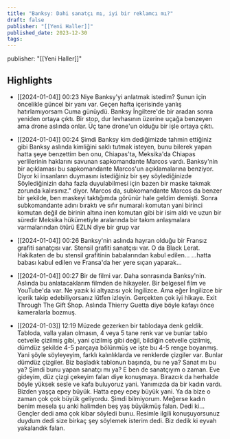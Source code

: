 ```yaml
---
title: "Banksy: Dahi sanatçı mı, iyi bir reklamcı mı?"
draft: false
publisher: "[[Yeni Haller]]"
published_date: 2023-12-30
tags:
---
```

publisher: "[[Yeni Haller]]"


## Highlights
* [[2024-01-04]] 00:23  Niye Banksy'yi anlatmak istedim? Şunun için öncelikle güncel bir yanı var. Geçen hafta içerisinde yanlış hatırlamıyorsam Cuma günüydü. Banksy İngiltere'de bir aradan sonra yeniden ortaya çıktı. Bir stop, dur levhasının üzerine uçağa benzeyen ama drone aslında onlar. Üç tane drone'un olduğu bir işle ortaya çıktı.

* [[2024-01-04]] 00:24  Şimdi Banksy kim dediğimizde tahmin ettiğiniz gibi Banksy aslında kimliğini saklı tutmak isteyen, bunu bilerek yapan hatta şeye benzettim ben onu, Chiapas'ta, Meksika'da Chiapas yerlilerinin haklarını savunan sapkomandante Marcos vardı. Banksy'nin bir açıklaması bu sapkomandante Marcos'un açıklamalarına benziyor. Diyor ki insanların duymasını istediğiniz bir şey söylediğinizde Söylediğinizin daha fazla duyulabilmesi için bazen bir maske takmak zorunda kalırsınız." diyor. Marcos da, subkomandante Marcos da benzer bir şekilde, ben maskeyi taktığımda görünür hale geldim demişti. Sonra subkomandante adını bıraktı ve sıfır numaralı komutan yani birinci komutan değil de birinin altına inen komutan gibi bir isim aldı ve uzun bir süredir Meksika hükümetiyle aralarında bir takım anlaşmalara varmalarından ötürü EZLN diye bir grup var

* [[2024-01-04]] 00:26  Banksy'nin aslında hayran olduğu bir Fransız grafiti sanatçısı var. Stensil grafiti sanatçısı var. O da Black Lerat. Hakikaten de bu stensil grafitinin babalarından kabul edilen... ...hatta babası kabul edilen ve Fransa'da her yere sıçan yaparak...

* [[2024-01-04]] 00:27  Bir de filmi var. Daha sonrasında Banksy'nin. Aslında bu anlatacaklarım filmden de hikayeler. Bir belgesel film ve YouTube'da var. Ne yazık ki altyazısı yok İngilizce. Ama eğer İngilizce bir içerik takip edebiliyorsanız lütfen izleyin. Gerçekten çok iyi hikaye. Exit Through The Gift Shop. Aslında Thierry Guetta diye böyle kafayı önce kameralarla bozmuş.

* [[2024-01-03]] 12:19  Müzede gezerken bir tablodaya denk geldik. Tabloda, valla yalan olmasın, 4 veya 5 tane renk var ve bunlar tablo cetvelle çizilmiş gibi, yani çizilmiş gibi değil, bildiğin cetvelle çizilmiş, dümdüz şekilde 4-5 parçaya bölünmüş ve işte bu 4-5 renge boyanmış. Yani şöyle söyleyeyim, farklı kalınlıklarda ve renklerde çizgiler var. Bunlar dümdüz çizgiler. Biz başladık tablonun başında, bu ne ya? Sanat mı bu ya? Şimdi bunu yapan sanatçı mı ya? E ben de sanatçıyım o zaman. Eve gideyim, düz çizgi çekeyim falan diye konuşmaya. Birazcık da herhalde böyle yüksek sesle ve kafa buluyoruz yani. Yanımızda da bir kadın vardı. Bizden yaşça epey büyük. Hatta epey epey büyük yani. Ya da bize o zaman çok çok büyük geliyordu. Şimdi bilmiyorum. Meğerse kadın benim mesela şu anki halimden beş yaş büyükmüş falan. Dedi ki... Gençler dedi ama çok kibar söyledi bunu. Resimle ilgili konuşuyorsunuz duydum dedi size birkaç şey söylemek isterim dedi. Biz dedik ki eyvah yakalandık falan.

